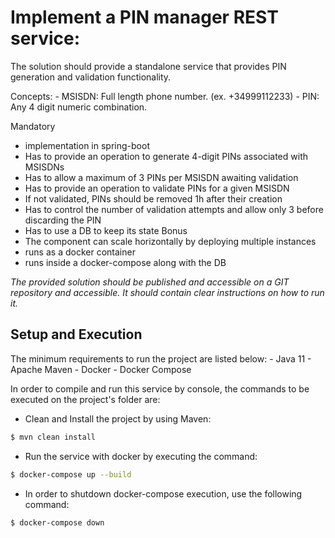 
# Implement a PIN manager REST service:

The solution should provide a standalone service that provides PIN generation and validation functionality.

Concepts:
    - MSISDN: Full length phone number. (ex. +34999112233)
    - PIN: Any 4 digit numeric combination.

Mandatory
  - implementation in spring-boot
  - Has to provide an operation to generate 4-digit PINs associated with MSISDNs
  - Has to allow a maximum of 3 PINs per MSISDN awaiting validation
  - Has to provide an operation to validate PINs for a given MSISDN 
  - If not validated, PINs should be removed 1h after their creation
  - Has to control the number of validation attempts and allow only 3 before discarding the PIN
  - Has to use a DB to keep its state
Bonus
  - The component can scale horizontally by deploying multiple instances
  - runs as a docker container
  - runs inside a docker-compose along with the DB


*The provided solution should be published and accessible on a GIT repository and accessible. It should contain clear instructions on how to run it.*

## Setup and Execution

The minimum requirements to run the project are listed below:
    - Java 11
    - Apache Maven
    - Docker
    - Docker Compose

In order to compile and run this service by console, the commands to be executed on the project's folder are:

* Clean and Install the project by using Maven:
```bash
$ mvn clean install
```
* Run the service with docker by executing the command:
```bash
$ docker-compose up --build
```
* In order to shutdown docker-compose execution, use the following command:
```bash
$ docker-compose down
```
